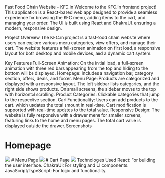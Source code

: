 Fast Food Chain Website - KFC.in
Welcome to the KFC.in frontend project! This application is a React-based web app designed to provide a seamless experience for browsing the KFC menu, adding items to the cart, and managing your order. The UI is built using React and ChakraUI, ensuring a modern, responsive design.

Project Overview
The KFC.in project is a fast-food chain website where users can explore various menu categories, view offers, and manage their cart. The website features a full-screen animation on first load, a responsive layout for both desktop and mobile devices, and a dynamic cart system.

Key Features
Full-Screen Animation: On the initial load, a full-screen animation with three red bars appearing from the top and hiding to the bottom will be displayed.
Homepage: Includes a navigation bar, category section, offers, deals, and footer.
Menu Page: Products are categorized and displayed with a responsive layout. The left sidebar lists categories, and the right side shows products. On small screens, the sidebar moves to the top with horizontal scrolling.
Product Categories: Clickable categories that jump to the respective section.
Cart Functionality: Users can add products to the cart, which updates the total amount in real-time. Cart modification is supported with real-time updates to the total value.
Responsive Design: The website is fully responsive with a drawer menu for smaller screens, featuring links to the home and menu pages. The total cart value is displayed outside the drawer.
Screenshots
# Homepage
<image src='Demo_Images/KFC-Demo.png' aly='Home page'/>
# Menu Page
<image src='Demo_Images/Menu-page.png' aly='Menu page'/>
# Cart Page
<image src='Demo_Images/Cart-page.png' aly='Cart page'/>
Technologies Used
React: For building the user interface.
ChakraUI: For styling and UI components.
JavaScript/TypeScript: For logic and functionality.
